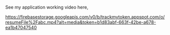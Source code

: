 See my application working video here,

https://firebasestorage.googleapis.com/v0/b/trackmytoken.appspot.com/o/resumeFile%2Fabc.mp4?alt=media&token=b1d83abf-663f-42be-a678-ea1b47047540
